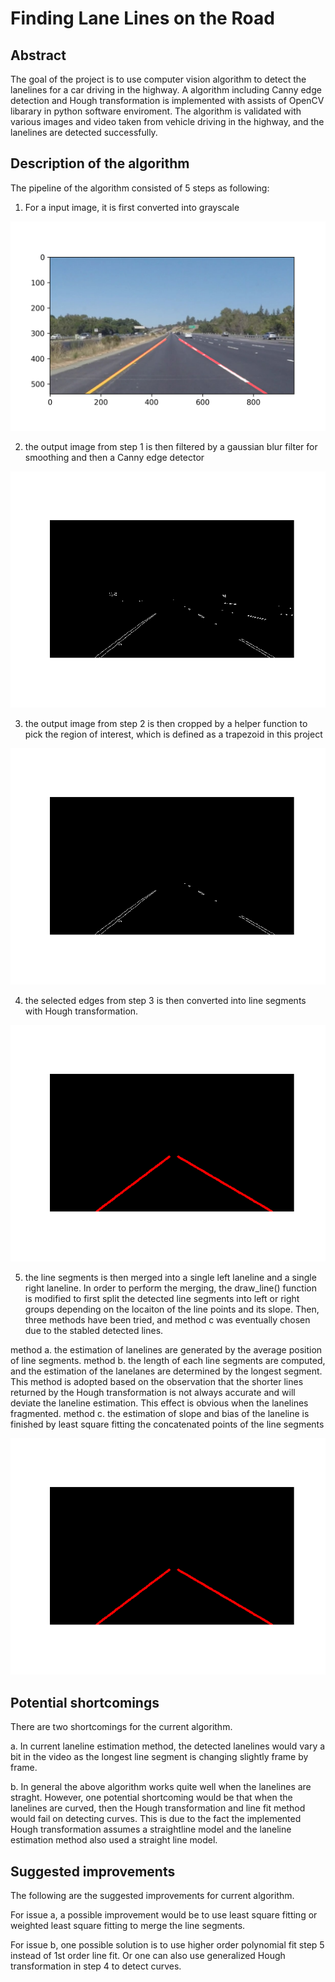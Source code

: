 # Finding Lane Lines on the Road

## Abstract

The goal of the project is to use computer vision algorithm to detect the lanelines for a car driving in the highway. A algorithm including Canny edge detection and Hough transformation is implemented with assists of OpenCV libarary in python software enviroment. The algorithm is validated with various images and video taken from vehicle driving in the highway, and the lanelines are detected successfully.

## Description of the algorithm
The pipeline of the algorithm consisted of 5 steps as following:
1. For a input image, it is first converted into grayscale

![alt text](https://github.com/davidsky900/SelfDrivingCar-LaneLine/blob/master/myExamples/imageGray.png)

2. the output image from step 1 is then filtered by a gaussian blur filter for smoothing and then a Canny edge detector

![alt text](https://github.com/davidsky900/SelfDrivingCar-LaneLine/blob/master/myExamples/imageEdge.png)

3. the output image from step 2 is then cropped by a helper function to pick the region of interest, which is defined as a trapezoid in this project

![alt text](https://github.com/davidsky900/SelfDrivingCar-LaneLine/blob/master/myExamples/imageCut.png)

4. the selected edges from step 3 is then converted into line segments with Hough transformation.

![alt text](https://github.com/davidsky900/SelfDrivingCar-LaneLine/blob/master/myExamples/imageHough.png)

5. the line segments is then merged into a single left laneline and a single right laneline. In order to perform the merging, the draw_line()  function is modified to first split the detected line segments into left or right groups depending on the locaiton of the line points and its slope. Then, three methods have been tried, and method c was eventually chosen due to the stabled detected lines.

 method a. the estimation of lanelines are generated by the average position of line segments. 
 method b. the length of each line segments are computed, and the estimation of the lanelanes are determined by the longest segment. This method is adopted based on the observation that the shorter lines returned by the Hough transformation is not always accurate and will deviate the laneline estimation. This effect is obvious when the lanelines fragmented. 
 method c. the estimation of slope and bias of the laneline is finished by least square fitting the concatenated points of the line segments
 
 ![alt text](https://github.com/davidsky900/SelfDrivingCar-LaneLine/blob/master/myExamples/imageHough.png)


## Potential shortcomings
There are two shortcomings for the current algorithm.

a. In current laneline estimation method, the detected lanelines would vary a bit in the video as the longest line segment is changing slightly frame by frame. 

b. In general the above algorithm works quite well when the lanelines are straght. However, one potential shortcoming would be that when the lanelines are curved, then the Hough transformation and line fit method would fail on detecting curves. This is due to the fact the implemented Hough transformation assumes a straightline model and the laneline estimation method also used a straight line model. 

## Suggested improvements
The following are the suggested improvements for current algorithm. 

For issue a, a possible improvement would be to use least square fitting or weighted least square fitting to merge the line segments. 

For issue b, one possible solution is to use higher order polynomial fit step 5 instead of 1st order line fit. Or one can also use generalized Hough transformation in step 4 to detect curves. 
